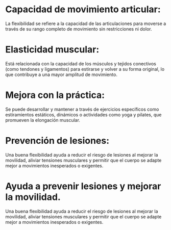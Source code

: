 # Capacidad de movimiento articular: 
La flexibilidad se refiere a la capacidad de las articulaciones para moverse a través de su rango completo de movimiento sin restricciones ni dolor.

# Elasticidad muscular: 
 Está relacionada con la capacidad de los músculos y tejidos conectivos (como tendones y ligamentos) para estirarse y volver a su forma original, lo que contribuye a una mayor amplitud de movimiento.

 # Mejora con la práctica:  
 Se puede desarrollar y mantener a través de ejercicios específicos como estiramientos estáticos, dinámicos o actividades como yoga y pilates, que promueven la elongación muscular.

 # Prevención de lesiones: 
 Una buena flexibilidad ayuda a reducir el riesgo de lesiones al mejorar la movilidad, aliviar tensiones musculares y permitir que el cuerpo se adapte mejor a movimientos inesperados o exigentes.

 # Ayuda a prevenir lesiones y mejorar la movilidad.
 Una buena flexibilidad ayuda a reducir el riesgo de lesiones al mejorar la movilidad, aliviar tensiones musculares y permitir que el cuerpo se adapte mejor a movimientos inesperados o exigentes.

